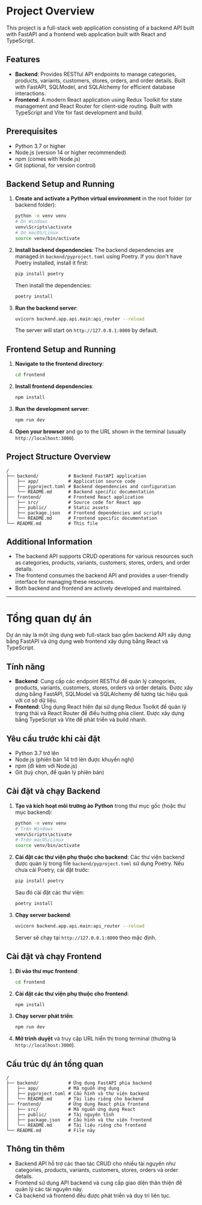 # Project Overview

This project is a full-stack web application consisting of a backend API built with FastAPI and a frontend web application built with React and TypeScript.

## Features

- **Backend**: Provides RESTful API endpoints to manage categories, products, variants, customers, stores, orders, and order details. Built with FastAPI, SQLModel, and SQLAlchemy for efficient database interactions.
- **Frontend**: A modern React application using Redux Toolkit for state management and React Router for client-side routing. Built with TypeScript and Vite for fast development and build.

## Prerequisites

- Python 3.7 or higher
- Node.js (version 14 or higher recommended)
- npm (comes with Node.js)
- Git (optional, for version control)

## Backend Setup and Running

1. **Create and activate a Python virtual environment** in the root folder (or backend folder):
   ```bash
   python -m venv venv
   # On Windows
   venv\Scripts\activate
   # On macOS/Linux
   source venv/bin/activate
   ```
2. **Install backend dependencies**:
   The backend dependencies are managed in `backend/pyproject.toml` using Poetry. If you don't have Poetry installed, install it first:
   ```bash
   pip install poetry
   ```
   Then install the dependencies:
   ```bash
   poetry install
   ```
3. **Run the backend server**:
   ```bash
   uvicorn backend.app.api.main:api_router --reload
   ```
   The server will start on `http://127.0.0.1:8000` by default.

## Frontend Setup and Running

1. **Navigate to the frontend directory**:
   ```bash
   cd frontend
   ```
2. **Install frontend dependencies**:
   ```bash
   npm install
   ```
3. **Run the development server**:
   ```bash
   npm run dev
   ```
4. **Open your browser** and go to the URL shown in the terminal (usually `http://localhost:3000`).

## Project Structure Overview

```
/
├── backend/           # Backend FastAPI application
│   ├── app/           # Application source code
│   ├── pyproject.toml # Backend dependencies and configuration
│   └── README.md      # Backend specific documentation
├── frontend/          # Frontend React application
│   ├── src/           # Source code for React app
│   ├── public/        # Static assets
│   ├── package.json   # Frontend dependencies and scripts
│   └── README.md      # Frontend specific documentation
└── README.md          # This file
```

## Additional Information

- The backend API supports CRUD operations for various resources such as categories, products, variants, customers, stores, orders, and order details.
- The frontend consumes the backend API and provides a user-friendly interface for managing these resources.
- Both backend and frontend are actively developed and maintained.

---

# Tổng quan dự án

Dự án này là một ứng dụng web full-stack bao gồm backend API xây dựng bằng FastAPI và ứng dụng web frontend xây dựng bằng React và TypeScript.

## Tính năng

- **Backend**: Cung cấp các endpoint RESTful để quản lý categories, products, variants, customers, stores, orders và order details. Được xây dựng bằng FastAPI, SQLModel và SQLAlchemy để tương tác hiệu quả với cơ sở dữ liệu.
- **Frontend**: Ứng dụng React hiện đại sử dụng Redux Toolkit để quản lý trạng thái và React Router để điều hướng phía client. Được xây dựng bằng TypeScript và Vite để phát triển và build nhanh.

## Yêu cầu trước khi cài đặt

- Python 3.7 trở lên
- Node.js (phiên bản 14 trở lên được khuyến nghị)
- npm (đi kèm với Node.js)
- Git (tuỳ chọn, để quản lý phiên bản)

## Cài đặt và chạy Backend

1. **Tạo và kích hoạt môi trường ảo Python** trong thư mục gốc (hoặc thư mục backend):
   ```bash
   python -m venv venv
   # Trên Windows
   venv\Scripts\activate
   # Trên macOS/Linux
   source venv/bin/activate
   ```
2. **Cài đặt các thư viện phụ thuộc cho backend**:
   Các thư viện backend được quản lý trong file `backend/pyproject.toml` sử dụng Poetry. Nếu chưa cài Poetry, cài đặt trước:
   ```bash
   pip install poetry
   ```
   Sau đó cài đặt các thư viện:
   ```bash
   poetry install
   ```
3. **Chạy server backend**:
   ```bash
   uvicorn backend.app.api.main:api_router --reload
   ```
   Server sẽ chạy tại `http://127.0.0.1:8000` theo mặc định.

## Cài đặt và chạy Frontend

1. **Đi vào thư mục frontend**:
   ```bash
   cd frontend
   ```
2. **Cài đặt các thư viện phụ thuộc cho frontend**:
   ```bash
   npm install
   ```
3. **Chạy server phát triển**:
   ```bash
   npm run dev
   ```
4. **Mở trình duyệt** và truy cập URL hiển thị trong terminal (thường là `http://localhost:3000`).

## Cấu trúc dự án tổng quan

```
/
├── backend/           # Ứng dụng FastAPI phía backend
│   ├── app/           # Mã nguồn ứng dụng
│   ├── pyproject.toml # Cấu hình và thư viện backend
│   └── README.md      # Tài liệu riêng cho backend
├── frontend/          # Ứng dụng React phía frontend
│   ├── src/           # Mã nguồn ứng dụng React
│   ├── public/        # Tài nguyên tĩnh
│   ├── package.json   # Cấu hình và thư viện frontend
│   └── README.md      # Tài liệu riêng cho frontend
└── README.md          # File này
```

## Thông tin thêm

- Backend API hỗ trợ các thao tác CRUD cho nhiều tài nguyên như categories, products, variants, customers, stores, orders và order details.
- Frontend sử dụng API backend và cung cấp giao diện thân thiện để quản lý các tài nguyên này.
- Cả backend và frontend đều được phát triển và duy trì liên tục.
